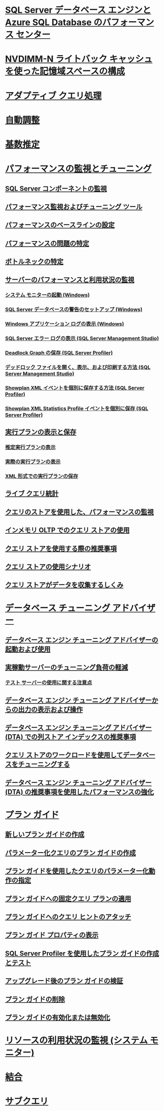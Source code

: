 
# [SQL Server データベース エンジンと Azure SQL Database のパフォーマンス センター](performance-center-for-sql-server-database-engine-and-azure-sql-database.md)  
# [NVDIMM-N ライトバック キャッシュを使った記憶域スペースの構成](configuring-storage-spaces-with-a-nvdimm-n-write-back-cache.md)  

# [アダプティブ クエリ処理](adaptive-query-processing.md)
# [自動調整](../automatic-tuning/automatic-tuning.md)
# [基数推定](cardinality-estimation-sql-server.md)  

# [パフォーマンスの監視とチューニング](monitor-and-tune-for-performance.md)  
## [SQL Server コンポーネントの監視](monitor-sql-server-components.md)  
## [パフォーマンス監視およびチューニング ツール](performance-monitoring-and-tuning-tools.md)  

## [パフォーマンスのベースラインの設定](establish-a-performance-baseline.md)  
## [パフォーマンスの問題の特定](isolate-performance-problems.md)  
## [ボトルネックの特定](identify-bottlenecks.md)  
## [サーバーのパフォーマンスと利用状況の監視](server-performance-and-activity-monitoring.md)  
### [システム モニターの起動 (Windows)](start-system-monitor-windows.md)  
### [SQL Server データベースの警告のセットアップ (Windows)](set-up-a-sql-server-database-alert-windows.md)  
### [Windows アプリケーション ログの表示 (Windows)](view-the-windows-application-log-windows-10.md)  
### [SQL Server エラー ログの表示 (SQL Server Management Studio)](view-the-sql-server-error-log-sql-server-management-studio.md)  
### [Deadlock Graph の保存 (SQL Server Profiler)](save-deadlock-graphs-sql-server-profiler.md)  
### [デッドロック ファイルを開く、表示、および印刷する方法 (SQL Server Management Studio)](open-view-and-print-a-deadlock-file-sql-server-management-studio.md)  
### [Showplan XML イベントを個別に保存する方法 (SQL Server Profiler)](save-showplan-xml-events-separately-sql-server-profiler.md)  
### [Showplan XML Statistics Profile イベントを個別に保存 (SQL Server Profiler)](save-showplan-xml-statistics-profile-events-separately-sql-server-profiler.md)  
## [実行プランの表示と保存](display-and-save-execution-plans.md)  
### [推定実行プランの表示](display-the-estimated-execution-plan.md)  
### [実際の実行プランの表示](display-an-actual-execution-plan.md)  
### [XML 形式での実行プランの保存](save-an-execution-plan-in-xml-format.md)  
## [ライブ クエリ統計](live-query-statistics.md)  
## [クエリのストアを使用した、パフォーマンスの監視](monitoring-performance-by-using-the-query-store.md)  
## [インメモリ OLTP でのクエリ ストアの使用](using-the-query-store-with-in-memory-oltp.md)  
## [クエリ ストアを使用する際の推奨事項](best-practice-with-the-query-store.md)  
## [クエリ ストアの使用シナリオ](query-store-usage-scenarios.md)  
## [クエリ ストアがデータを収集するしくみ](how-query-store-collects-data.md)  


# [データベース チューニング アドバイザー](database-engine-tuning-advisor.md)  
## [データベース エンジン チューニング アドバイザーの起動および使用](start-and-use-the-database-engine-tuning-advisor.md)  
## [実稼動サーバーのチューニング負荷の軽減](reduce-the-production-server-tuning-load.md)  
### [テスト サーバーの使用に関する注意点](considerations-for-using-test-servers.md)  
## [データベース エンジン チューニング アドバイザーからの出力の表示および操作](view-and-work-with-the-output-from-the-database-engine-tuning-advisor.md)  
## [データベース エンジン チューニング アドバイザー (DTA) での列ストア インデックスの推奨事項](columnstore-index-recommendations-in-database-engine-tuning-advisor-dta.md)  
## [クエリ ストアのワークロードを使用してデータベースをチューニングする](tuning-database-using-workload-from-query-store.md)  
## [データベース エンジン チューニング アドバイザー (DTA) の推奨事項を使用したパフォーマンスの強化](performance-improvements-using-dta-recommendations.md)  

# [プラン ガイド](plan-guides.md)  
## [新しいプラン ガイドの作成](create-a-new-plan-guide.md)  
## [パラメーター化クエリのプラン ガイドの作成](create-a-plan-guide-for-parameterized-queries.md)  
## [プラン ガイドを使用したクエリのパラメーター化動作の指定](specify-query-parameterization-behavior-by-using-plan-guides.md)  
## [プラン ガイドへの固定クエリ プランの適用](apply-a-fixed-query-plan-to-a-plan-guide.md)  
## [プラン ガイドへのクエリ ヒントのアタッチ](attach-query-hints-to-a-plan-guide.md)  
## [プラン ガイド プロパティの表示](view-plan-guide-properties.md)  
## [SQL Server Profiler を使用したプラン ガイドの作成とテスト](use-sql-server-profiler-to-create-and-test-plan-guides.md)  
## [アップグレード後のプラン ガイドの検証](validate-plan-guides-after-upgrade.md)  
## [プラン ガイドの削除](delete-a-plan-guide.md)  
## [プラン ガイドの有効化または無効化](enable-or-disable-a-plan-guide.md)  

# [リソースの利用状況の監視 (システム モニター)](../performance-monitor/monitor-resource-usage-system-monitor.md)    

# [結合](joins.md)   

# [サブクエリ](subqueries.md)    
